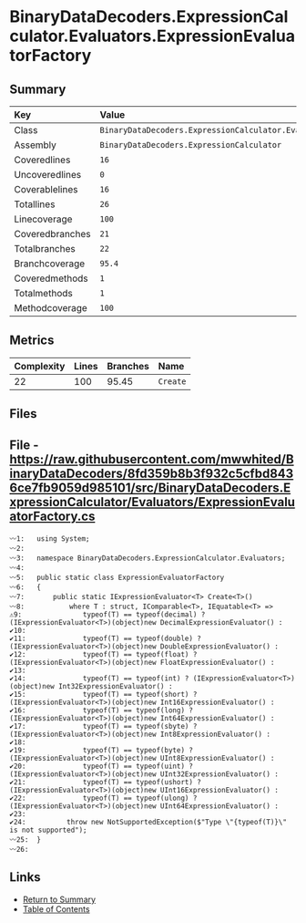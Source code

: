 ﻿# BinaryDataDecoders.ExpressionCalculator.Evaluators.ExpressionEvaluatorFactory

## Summary

| Key             | Value                                                                           |
| :-------------- | :------------------------------------------------------------------------------ |
| Class           | `BinaryDataDecoders.ExpressionCalculator.Evaluators.ExpressionEvaluatorFactory` |
| Assembly        | `BinaryDataDecoders.ExpressionCalculator`                                       |
| Coveredlines    | `16`                                                                            |
| Uncoveredlines  | `0`                                                                             |
| Coverablelines  | `16`                                                                            |
| Totallines      | `26`                                                                            |
| Linecoverage    | `100`                                                                           |
| Coveredbranches | `21`                                                                            |
| Totalbranches   | `22`                                                                            |
| Branchcoverage  | `95.4`                                                                          |
| Coveredmethods  | `1`                                                                             |
| Totalmethods    | `1`                                                                             |
| Methodcoverage  | `100`                                                                           |

## Metrics

| Complexity | Lines | Branches | Name     |
| :--------- | :---- | :------- | :------- |
| 22         | 100   | 95.45    | `Create` |

## Files

## File - https://raw.githubusercontent.com/mwwhited/BinaryDataDecoders/8fd359b8b3f932c5cfbd8436ce7fb9059d985101/src/BinaryDataDecoders.ExpressionCalculator/Evaluators/ExpressionEvaluatorFactory.cs

```CSharp
〰1:   using System;
〰2:   
〰3:   namespace BinaryDataDecoders.ExpressionCalculator.Evaluators;
〰4:   
〰5:   public static class ExpressionEvaluatorFactory
〰6:   {
〰7:       public static IExpressionEvaluator<T> Create<T>()
〰8:           where T : struct, IComparable<T>, IEquatable<T> =>
⚠9:               typeof(T) == typeof(decimal) ? (IExpressionEvaluator<T>)(object)new DecimalExpressionEvaluator() :
✔10:  
✔11:              typeof(T) == typeof(double) ? (IExpressionEvaluator<T>)(object)new DoubleExpressionEvaluator() :
✔12:              typeof(T) == typeof(float) ? (IExpressionEvaluator<T>)(object)new FloatExpressionEvaluator() :
✔13:  
✔14:              typeof(T) == typeof(int) ? (IExpressionEvaluator<T>)(object)new Int32ExpressionEvaluator() :
✔15:              typeof(T) == typeof(short) ? (IExpressionEvaluator<T>)(object)new Int16ExpressionEvaluator() :
✔16:              typeof(T) == typeof(long) ? (IExpressionEvaluator<T>)(object)new Int64ExpressionEvaluator() :
✔17:              typeof(T) == typeof(sbyte) ? (IExpressionEvaluator<T>)(object)new Int8ExpressionEvaluator() :
✔18:  
✔19:              typeof(T) == typeof(byte) ? (IExpressionEvaluator<T>)(object)new UInt8ExpressionEvaluator() :
✔20:              typeof(T) == typeof(uint) ? (IExpressionEvaluator<T>)(object)new UInt32ExpressionEvaluator() :
✔21:              typeof(T) == typeof(ushort) ? (IExpressionEvaluator<T>)(object)new UInt16ExpressionEvaluator() :
✔22:              typeof(T) == typeof(ulong) ? (IExpressionEvaluator<T>)(object)new UInt64ExpressionEvaluator() :
✔23:  
✔24:          throw new NotSupportedException($"Type \"{typeof(T)}\" is not supported");
〰25:  }
〰26:  
```

## Links

* [Return to Summary](Summary.md)
* [Table of Contents](../TOC.md)

